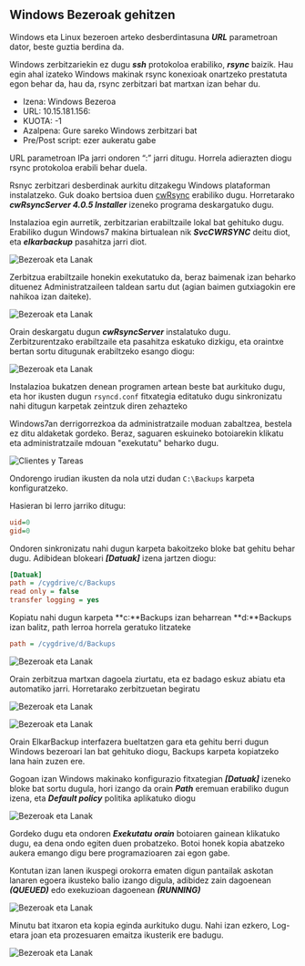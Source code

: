 ## Windows Bezeroak gehitzen

Windows eta Linux bezeroen arteko desberdintasuna ***URL*** parametroan dator, beste guztia berdina da.

Windows zerbitzariekin ez dugu ***ssh*** protokoloa erabiliko, ***rsync*** baizik. Hau egin ahal izateko Windows makinak rsync konexioak onartzeko prestatuta egon behar da, hau da, rsync zerbitzari bat martxan izan behar du.

- Izena: Windows Bezeroa
- URL: 10.15.181.156:
- KUOTA: -1
- Azalpena: Gure sareko Windows zerbitzari bat
- Pre/Post script: ezer aukeratu gabe

URL parametroan IPa jarri ondoren “:” jarri ditugu. Horrela adierazten diogu rsync protokoloa erabili behar duela.

Rsnyc zerbitzari desberdinak aurkitu ditzakegu Windows plataforman instalatzeko. Guk doako bertsioa duen [cwRsync](https://www.itefix.no/i2/content/cwrsync-free-edition) erabiliko dugu. Horretarako ***cwRsyncServer 4.0.5 Installer*** izeneko programa deskargatuko dugu.

Instalazioa egin aurretik, zerbitzarian erabiltzaile lokal bat gehituko dugu. Erabiliko dugun Windows7 makina birtualean nik ***SvcCWRSYNC*** deitu diot, eta ***elkarbackup*** pasahitza jarri diot.

![Bezeroak eta Lanak](../assets/clientes-tareas11.png)

Zerbitzua erabiltzaile honekin exekutatuko da, beraz baimenak izan beharko dituenez Administratzaileen taldean sartu dut (agian baimen gutxiagokin ere nahikoa izan daiteke).

![Bezeroak eta Lanak](../assets/clientes-tareas12.png)

Orain deskargatu dugun ***cwRsyncServer***  instalatuko dugu. Zerbitzurentzako erabiltzaile eta pasahitza eskatuko dizkigu, eta oraintxe bertan sortu ditugunak erabiltzeko esango diogu:

![Bezeroak eta Lanak](../assets/clientes-tareas13.png)

Instalazioa bukatzen denean programen artean beste bat aurkituko dugu, eta hor ikusten dugun `rsyncd.conf` fitxategia editatuko dugu sinkronizatu nahi ditugun karpetak zeintzuk diren zehazteko

Windows7an derrigorrezkoa da administratzaile moduan zabaltzea, bestela ez ditu aldaketak gordeko. Beraz, saguaren eskuineko botoiarekin klikatu eta administratzaile mdouan "exekutatu" beharko dugu.

![Clientes y Tareas](../assets/clientes-tareas14.png)

Ondorengo irudian ikusten da nola utzi dudan `C:\Backups` karpeta konfiguratzeko.

Hasieran bi lerro jarriko ditugu:
```ini
uid=0
gid=0
```


Ondoren sinkronizatu nahi dugun karpeta bakoitzeko bloke bat gehitu behar dugu. Adibidean blokeari ***[Datuak]*** izena jartzen diogu:

```ini
[Datuak]
path = /cygdrive/c/Backups
read only = false
transfer logging = yes
```


Kopiatu nahi dugun karpeta **c:\**Backups izan beharrean **d:\**Backups izan balitz, path lerroa horrela geratuko litzateke

```ini
path = /cygdrive/d/Backups
```


![Bezeroak eta Lanak](../assets/clientes-tareas15.png)

Orain zerbitzua martxan dagoela ziurtatu, eta ez badago eskuz abiatu eta automatiko jarri. Horretarako zerbitzuetan begiratu

![Bezeroak eta Lanak](../assets/clientes-tareas16.png)


![Bezeroak eta Lanak](../assets/clientes-tareas17.png)

Orain ElkarBackup interfazera bueltatzen gara eta gehitu berri dugun Windows bezeroari  lan bat gehituko diogu, Backups karpeta kopiatzeko lana hain zuzen ere.

Gogoan izan Windows makinako konfigurazio fitxategian ***[Datuak]*** izeneko bloke bat sortu dugula, hori izango da orain ***Path*** eremuan erabiliko dugun izena, eta ***Default policy*** politika aplikatuko diogu

![Bezeroak eta Lanak](../assets/bezeroak-lanak18.png)

Gordeko dugu eta ondoren ***Exekutatu orain*** botoiaren gainean klikatuko dugu, ea dena ondo egiten duen probatzeko. Botoi honek kopia abatzeko aukera emango digu bere programazioaren zai egon gabe.

Kontutan izan lanen ikuspegi orokorra ematen digun pantailak askotan lanaren egoera ikusteko balio izango digula, adibidez zain dagoenean ***(QUEUED)*** edo exekuzioan dagoenean ***(RUNNING)***

![Bezeroak eta Lanak](../assets/bezeroak-lanak19.png)

Minutu bat itxaron eta kopia eginda aurkituko dugu. Nahi izan ezkero, Log-etara joan eta prozesuaren emaitza ikusterik ere badugu.

![Bezeroak eta Lanak](../assets/clientes-tareas20.png)

